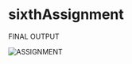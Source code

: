 # sixthAssignment

FINAL OUTPUT

![ASSIGNMENT](https://user-images.githubusercontent.com/82970523/119108809-4476e480-ba29-11eb-80db-d60c04d4a334.PNG)
